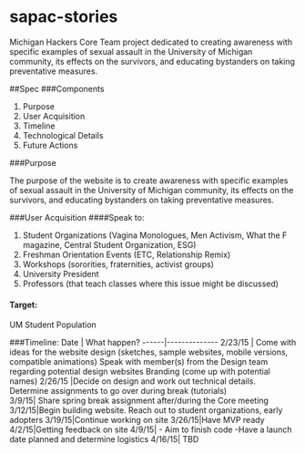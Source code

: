 # sapac-stories
Michigan Hackers Core Team project dedicated to creating awareness with specific examples of sexual assault in the University of Michigan community, its effects on the survivors, and educating bystanders on taking preventative measures.

##Spec
###Components
1. Purpose
2. User Acquisition
3. Timeline
4. Technological Details
5. Future Actions

###Purpose

The purpose of the website is to create awareness with specific examples of sexual assault in the University of Michigan community, its effects on the survivors, and educating bystanders on taking preventative measures.

###User Acquisition
####Speak to:
1. Student Organizations (Vagina Monologues, Men Activism, What the F magazine, Central Student Organization, ESG)
2. Freshman Orientation Events (ETC, Relationship Remix)
3. Workshops (sororities, fraternities, activist groups)
4. University President
5. Professors (that teach classes where this issue might be discussed)
#### Target: 
UM Student Population

###Timeline:
 Date | What happen? 
------|--------------
 2/23/15 | Come with ideas for the website design (sketches, sample websites, mobile versions, compatible animations)
Speak with member(s) from the Design team regarding potential design websites
Branding (come up with potential names) 
 2/26/15 |Decide on design and work out technical details. Determine assignments to go over during break (tutorials)  
 3/9/15| Share spring break assignment after/during the Core meeting
3/12/15|Begin building website. Reach out to student organizations, early adopters 
3/19/15|Continue working on site
3/26/15|Have MVP ready
4/2/15|Getting feedback on site
4/9/15| - Aim to finish code -Have a launch date planned and determine logistics
 4/16/15| TBD 
